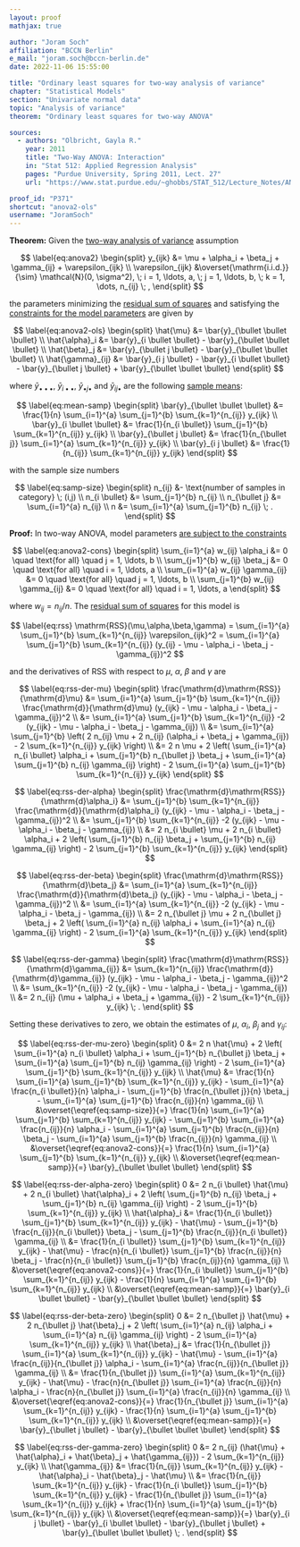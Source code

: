 ```yaml
---
layout: proof
mathjax: true

author: "Joram Soch"
affiliation: "BCCN Berlin"
e_mail: "joram.soch@bccn-berlin.de"
date: 2022-11-06 15:55:00

title: "Ordinary least squares for two-way analysis of variance"
chapter: "Statistical Models"
section: "Univariate normal data"
topic: "Analysis of variance"
theorem: "Ordinary least squares for two-way ANOVA"

sources:
  - authors: "Olbricht, Gayla R."
    year: 2011
    title: "Two-Way ANOVA: Interaction"
    in: "Stat 512: Applied Regression Analysis"
    pages: "Purdue University, Spring 2011, Lect. 27"
    url: "https://www.stat.purdue.edu/~ghobbs/STAT_512/Lecture_Notes/ANOVA/Topic_27.pdf"

proof_id: "P371"
shortcut: "anova2-ols"
username: "JoramSoch"
---
```



**Theorem:** Given the [two-way analysis of variance](/D/anova2) assumption

$$ \label{eq:anova2}
\begin{split}
y_{ijk} &= \mu + \alpha_i + \beta_j + \gamma_{ij} + \varepsilon_{ijk} \\
\varepsilon_{ijk} &\overset{\mathrm{i.i.d.}}{\sim} \mathcal{N}(0, \sigma^2), \; i = 1, \ldots, a, \; j = 1, \ldots, b, \; k = 1, \dots, n_{ij} \; ,
\end{split}
$$

the parameters minimizing the [residual sum of squares](/D/rss) and satisfying the [constraints for the model parameters](/D/anova2) are given by

$$ \label{eq:anova2-ols}
\begin{split}
\hat{\mu} &= \bar{y}_{\bullet \bullet \bullet} \\
\hat{\alpha}_i &= \bar{y}_{i \bullet \bullet} - \bar{y}_{\bullet \bullet \bullet} \\
\hat{\beta}_j &= \bar{y}_{\bullet j \bullet} - \bar{y}_{\bullet \bullet \bullet} \\
\hat{\gamma}_{ij} &= \bar{y}_{i j \bullet} - \bar{y}_{i \bullet \bullet} - \bar{y}_{\bullet j \bullet} + \bar{y}_{\bullet \bullet \bullet}
\end{split}
$$

where $\bar{y} _{\bullet \bullet \bullet}$, $\bar{y} _{i \bullet \bullet}$, $\bar{y} _{\bullet j \bullet}$ and $\bar{y} _{i j \bullet}$ are the following [sample means](/D/mean-samp):

$$ \label{eq:mean-samp}
\begin{split}
\bar{y}_{\bullet \bullet \bullet} &= \frac{1}{n} \sum_{i=1}^{a} \sum_{j=1}^{b} \sum_{k=1}^{n_{ij}} y_{ijk} \\
\bar{y}_{i \bullet \bullet} &= \frac{1}{n_{i \bullet}} \sum_{j=1}^{b} \sum_{k=1}^{n_{ij}} y_{ijk} \\
\bar{y}_{\bullet j \bullet} &= \frac{1}{n_{\bullet j}} \sum_{i=1}^{a} \sum_{k=1}^{n_{ij}} y_{ijk} \\
\bar{y}_{i j \bullet} &= \frac{1}{n_{ij}} \sum_{k=1}^{n_{ij}} y_{ijk}
\end{split}
$$

with the sample size numbers

$$ \label{eq:samp-size}
\begin{split}
n_{ij} &- \text{number of samples in category} \; (i,j) \\
n_{i \bullet} &= \sum_{j=1}^{b} n_{ij} \\
n_{\bullet j} &= \sum_{i=1}^{a} n_{ij} \\
n &= \sum_{i=1}^{a} \sum_{j=1}^{b} n_{ij} \; .
\end{split}
$$


**Proof:** In two-way ANOVA, model parameters [are subject to the constraints](/D/anova2)

$$ \label{eq:anova2-cons}
\begin{split}
\sum_{i=1}^{a} w_{ij} \alpha_i &= 0 \quad \text{for all} \quad j = 1, \ldots, b \\
\sum_{j=1}^{b} w_{ij} \beta_j &= 0 \quad \text{for all} \quad i = 1, \ldots, a \\
\sum_{i=1}^{a} w_{ij} \gamma_{ij} &= 0 \quad \text{for all} \quad j = 1, \ldots, b \\
\sum_{j=1}^{b} w_{ij} \gamma_{ij} &= 0 \quad \text{for all} \quad i = 1, \ldots, a
\end{split}
$$

where $w_{ij} = n_{ij}/n$. The [residual sum of squares](/D/rss) for this model is

$$ \label{eq:rss}
\mathrm{RSS}(\mu,\alpha,\beta,\gamma) = \sum_{i=1}^{a} \sum_{j=1}^{b} \sum_{k=1}^{n_{ij}} \varepsilon_{ijk}^2 = \sum_{i=1}^{a} \sum_{j=1}^{b} \sum_{k=1}^{n_{ij}} (y_{ij} - \mu - \alpha_i - \beta_j - \gamma_{ij})^2
$$

and the derivatives of $\mathrm{RSS}$ with respect to $\mu$, $\alpha$, $\beta$ and $\gamma$ are

$$ \label{eq:rss-der-mu}
\begin{split}
\frac{\mathrm{d}\mathrm{RSS}}{\mathrm{d}\mu} &= \sum_{i=1}^{a} \sum_{j=1}^{b} \sum_{k=1}^{n_{ij}} \frac{\mathrm{d}}{\mathrm{d}\mu} (y_{ijk} - \mu - \alpha_i - \beta_j - \gamma_{ij})^2 \\
&= \sum_{i=1}^{a} \sum_{j=1}^{b} \sum_{k=1}^{n_{ij}} -2 (y_{ijk} - \mu - \alpha_i - \beta_j - \gamma_{ij}) \\
&= \sum_{i=1}^{a} \sum_{j=1}^{b} \left( 2 n_{ij} \mu + 2 n_{ij} (\alpha_i + \beta_j + \gamma_{ij}) - 2 \sum_{k=1}^{n_{ij}} y_{ijk} \right) \\
&= 2 n \mu + 2 \left( \sum_{i=1}^{a} n_{i \bullet} \alpha_i + \sum_{j=1}^{b} n_{\bullet j} \beta_j + \sum_{i=1}^{a} \sum_{j=1}^{b} n_{ij} \gamma_{ij} \right) - 2 \sum_{i=1}^{a} \sum_{j=1}^{b} \sum_{k=1}^{n_{ij}} y_{ijk}
\end{split}
$$

$$ \label{eq:rss-der-alpha}
\begin{split}
\frac{\mathrm{d}\mathrm{RSS}}{\mathrm{d}\alpha_i} &= \sum_{j=1}^{b} \sum_{k=1}^{n_{ij}} \frac{\mathrm{d}}{\mathrm{d}\alpha_i} (y_{ijk} - \mu - \alpha_i - \beta_j - \gamma_{ij})^2 \\
&= \sum_{j=1}^{b} \sum_{k=1}^{n_{ij}} -2 (y_{ijk} - \mu - \alpha_i - \beta_j - \gamma_{ij}) \\
&= 2 n_{i \bullet} \mu + 2 n_{i \bullet} \alpha_i + 2 \left( \sum_{j=1}^{b} n_{ij} \beta_j + \sum_{j=1}^{b} n_{ij} \gamma_{ij} \right) - 2 \sum_{j=1}^{b} \sum_{k=1}^{n_{ij}} y_{ijk}
\end{split}
$$

$$ \label{eq:rss-der-beta}
\begin{split}
\frac{\mathrm{d}\mathrm{RSS}}{\mathrm{d}\beta_j} &= \sum_{i=1}^{a} \sum_{k=1}^{n_{ij}} \frac{\mathrm{d}}{\mathrm{d}\beta_j} (y_{ijk} - \mu - \alpha_i - \beta_j - \gamma_{ij})^2 \\
&= \sum_{i=1}^{a} \sum_{k=1}^{n_{ij}} -2 (y_{ijk} - \mu - \alpha_i - \beta_j - \gamma_{ij}) \\
&= 2 n_{\bullet j} \mu + 2 n_{\bullet j} \beta_j + 2 \left( \sum_{i=1}^{a} n_{ij} \alpha_i + \sum_{i=1}^{a} n_{ij} \gamma_{ij} \right) - 2 \sum_{i=1}^{a} \sum_{k=1}^{n_{ij}} y_{ijk}
\end{split}
$$

$$ \label{eq:rss-der-gamma}
\begin{split}
\frac{\mathrm{d}\mathrm{RSS}}{\mathrm{d}\gamma_{ij}} &= \sum_{k=1}^{n_{ij}} \frac{\mathrm{d}}{\mathrm{d}\gamma_{ij}} (y_{ijk} - \mu - \alpha_i - \beta_j - \gamma_{ij})^2 \\
&= \sum_{k=1}^{n_{ij}} -2 (y_{ijk} - \mu - \alpha_i - \beta_j - \gamma_{ij}) \\
&= 2 n_{ij} (\mu + \alpha_i + \beta_j + \gamma_{ij}) - 2 \sum_{k=1}^{n_{ij}} y_{ijk} \; .
\end{split}
$$

Setting these derivatives to zero, we obtain the estimates of $\mu$, $\alpha_i$, $\beta_j$ and $\gamma_{ij}$:

$$ \label{eq:rss-der-mu-zero}
\begin{split}
0 &= 2 n \hat{\mu} + 2 \left( \sum_{i=1}^{a} n_{i \bullet} \alpha_i + \sum_{j=1}^{b} n_{\bullet j} \beta_j + \sum_{i=1}^{a} \sum_{j=1}^{b} n_{ij} \gamma_{ij} \right) - 2 \sum_{i=1}^{a} \sum_{j=1}^{b} \sum_{k=1}^{n_{ij}} y_{ijk} \\
\hat{\mu} &= \frac{1}{n} \sum_{i=1}^{a} \sum_{j=1}^{b} \sum_{k=1}^{n_{ij}} y_{ijk} -  \sum_{i=1}^{a} \frac{n_{i \bullet}}{n} \alpha_i - \sum_{j=1}^{b} \frac{n_{\bullet j}}{n} \beta_j - \sum_{i=1}^{a} \sum_{j=1}^{b} \frac{n_{ij}}{n} \gamma_{ij} \\
&\overset{\eqref{eq:samp-size}}{=} \frac{1}{n} \sum_{i=1}^{a} \sum_{j=1}^{b} \sum_{k=1}^{n_{ij}} y_{ijk} - \sum_{j=1}^{b} \sum_{i=1}^{a} \frac{n_{ij}}{n} \alpha_i - \sum_{i=1}^{a} \sum_{j=1}^{b} \frac{n_{ij}}{n} \beta_j - \sum_{i=1}^{a} \sum_{j=1}^{b} \frac{n_{ij}}{n} \gamma_{ij} \\
&\overset{\eqref{eq:anova2-cons}}{=} \frac{1}{n} \sum_{i=1}^{a} \sum_{j=1}^{b} \sum_{k=1}^{n_{ij}} y_{ijk} \\
&\overset{\eqref{eq:mean-samp}}{=} \bar{y}_{\bullet \bullet \bullet}
\end{split}
$$

$$ \label{eq:rss-der-alpha-zero}
\begin{split}
0 &= 2 n_{i \bullet} \hat{\mu} + 2 n_{i \bullet} \hat{\alpha}_i + 2 \left( \sum_{j=1}^{b} n_{ij} \beta_j + \sum_{j=1}^{b} n_{ij} \gamma_{ij} \right) - 2 \sum_{j=1}^{b} \sum_{k=1}^{n_{ij}} y_{ijk} \\
\hat{\alpha}_i &= \frac{1}{n_{i \bullet}} \sum_{j=1}^{b} \sum_{k=1}^{n_{ij}} y_{ijk} - \hat{\mu} - \sum_{j=1}^{b} \frac{n_{ij}}{n_{i \bullet}} \beta_j - \sum_{j=1}^{b} \frac{n_{ij}}{n_{i \bullet}} \gamma_{ij} \\
&= \frac{1}{n_{i \bullet}} \sum_{j=1}^{b} \sum_{k=1}^{n_{ij}} y_{ijk} - \hat{\mu} - \frac{n}{n_{i \bullet}} \sum_{j=1}^{b} \frac{n_{ij}}{n} \beta_j - \frac{n}{n_{i \bullet}} \sum_{j=1}^{b} \frac{n_{ij}}{n} \gamma_{ij} \\
&\overset{\eqref{eq:anova2-cons}}{=} \frac{1}{n_{i \bullet}} \sum_{j=1}^{b} \sum_{k=1}^{n_{ij}} y_{ijk} - \frac{1}{n} \sum_{i=1}^{a} \sum_{j=1}^{b} \sum_{k=1}^{n_{ij}} y_{ijk} \\
&\overset{\eqref{eq:mean-samp}}{=} \bar{y}_{i \bullet \bullet} - \bar{y}_{\bullet \bullet \bullet}
\end{split}
$$

$$ \label{eq:rss-der-beta-zero}
\begin{split}
0 &= 2 n_{\bullet j} \hat{\mu} + 2 n_{\bullet j} \hat{\beta}_j + 2 \left( \sum_{i=1}^{a} n_{ij} \alpha_i + \sum_{i=1}^{a} n_{ij} \gamma_{ij} \right) - 2 \sum_{i=1}^{a} \sum_{k=1}^{n_{ij}} y_{ijk} \\
\hat{\beta}_j &= \frac{1}{n_{\bullet j}} \sum_{i=1}^{a} \sum_{k=1}^{n_{ij}} y_{ijk} - \hat{\mu} - \sum_{i=1}^{a} \frac{n_{ij}}{n_{\bullet j}} \alpha_i - \sum_{i=1}^{a} \frac{n_{ij}}{n_{\bullet j}} \gamma_{ij} \\
&= \frac{1}{n_{\bullet j}} \sum_{i=1}^{a} \sum_{k=1}^{n_{ij}} y_{ijk} - \hat{\mu} - \frac{n}{n_{\bullet j}} \sum_{i=1}^{a} \frac{n_{ij}}{n} \alpha_i - \frac{n}{n_{\bullet j}} \sum_{i=1}^{a} \frac{n_{ij}}{n} \gamma_{ij} \\
&\overset{\eqref{eq:anova2-cons}}{=} \frac{1}{n_{\bullet j}} \sum_{i=1}^{a} \sum_{k=1}^{n_{ij}} y_{ijk} - \frac{1}{n} \sum_{i=1}^{a} \sum_{j=1}^{b} \sum_{k=1}^{n_{ij}} y_{ijk} \\
&\overset{\eqref{eq:mean-samp}}{=} \bar{y}_{\bullet j \bullet} - \bar{y}_{\bullet \bullet \bullet}
\end{split}
$$

$$ \label{eq:rss-der-gamma-zero}
\begin{split}
0 &= 2 n_{ij} (\hat{\mu} + \hat{\alpha}_i + \hat{\beta}_j + \hat{\gamma_{ij}}) - 2 \sum_{k=1}^{n_{ij}} y_{ijk} \\
\hat{\gamma_{ij}} &= \frac{1}{n_{ij}} \sum_{k=1}^{n_{ij}} y_{ijk} - \hat{\alpha}_i - \hat{\beta}_j - \hat{\mu} \\
&= \frac{1}{n_{ij}} \sum_{k=1}^{n_{ij}} y_{ijk} - \frac{1}{n_{i \bullet}} \sum_{j=1}^{b} \sum_{k=1}^{n_{ij}} y_{ijk} - \frac{1}{n_{\bullet j}} \sum_{i=1}^{a} \sum_{k=1}^{n_{ij}} y_{ijk} + \frac{1}{n} \sum_{i=1}^{a} \sum_{j=1}^{b} \sum_{k=1}^{n_{ij}} y_{ijk} \\
&\overset{\eqref{eq:mean-samp}}{=} \bar{y}_{i j \bullet} - \bar{y}_{i \bullet \bullet} - \bar{y}_{\bullet j \bullet} + \bar{y}_{\bullet \bullet \bullet} \; .
\end{split}
$$